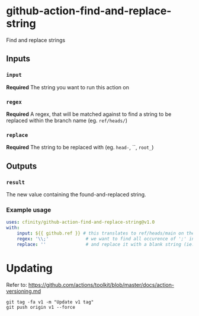 # github-action-find-and-replace-string
Find and replace strings

## Inputs

### `input`

**Required** The string you want to run this action on

### `regex`

**Required** A regex, that will be matched against to find a string to be replaced within the branch name (eg. `ref/heads/`)

### `replace`

**Required** The string to be replaced with (eg. `head-`, ``, `root_`)

## Outputs

### `result`

The new value containing the found-and-replaced string.

### Example usage

```yaml
uses: cfinity/github-action-find-and-replace-string@v1.0
with:
    input: ${{ github.ref }} # this translates to ref/heads/main on the main branch, but can be any arbitrary string 
    regex: '\\;'              # we want to find all occurence of ';' in string
    replace: ''               # and replace it with a blank string (ie. removing it)
```

# Updating

Refer to: https://github.com/actions/toolkit/blob/master/docs/action-versioning.md

```
git tag -fa v1 -m "Update v1 tag"
git push origin v1 --force
```

